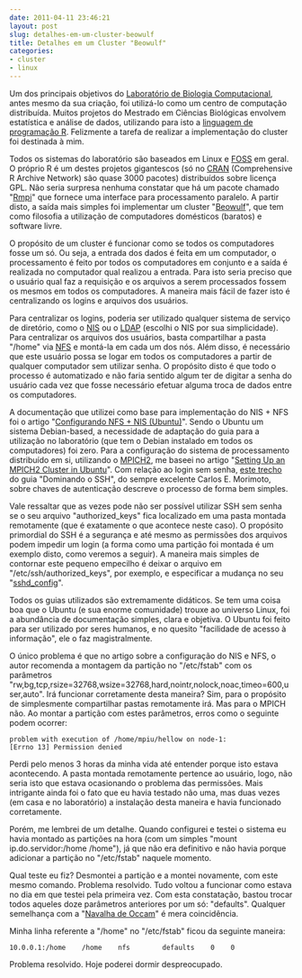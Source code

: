 ```yaml
---
date: 2011-04-11 23:46:21
layout: post
slug: detalhes-em-um-cluster-beowulf
title: Detalhes em um Cluster "Beowulf"
categories:
- cluster
- linux
---
```


Um dos principais objetivos do [Laboratório de Biologia Computacional](http://www.ppgcb.unimontes.br/course/view.php?id=27), antes mesmo da sua criação, foi utilizá-lo como um centro de computação distribuída. Muitos projetos do Mestrado em Ciências Biológicas envolvem estatística e análise de dados, utilizando para isto a [linguagem de programação R](http://en.wikipedia.org/wiki/R_%28programming_language%29). Felizmente a tarefa de realizar a implementação do cluster foi destinada à mim.

Todos os sistemas do laboratório são baseados em Linux e [FOSS](http://en.wikipedia.org/wiki/Free_and_open_source_software) em geral. O próprio R é um destes projetos gigantescos (só no [CRAN](http://cran.r-project.org/) (Comprehensive R Archive Network) são quase 3000 pacotes) distribuídos sobre licença GPL. Não seria surpresa nenhuma constatar que há um pacote chamado "[Rmpi](http://cran.r-project.org/web/packages/Rmpi/index.html)" que fornece uma interface para processamento paralelo. A partir disto, a saída mais simples foi implementar um cluster "[Beowulf](http://www.ibiblio.org/pub/linux/docs/HOWTO/archive/Beowulf-HOWTO.html#ss2.2)", que tem como filosofia a utilização de computadores domésticos (baratos) e software livre.

O propósito de um cluster é funcionar como se todos os computadores fosse um só. Ou seja, a entrada dos dados é feita em um computador, o processamento é feito por todos os computadores em conjunto e a saída é realizada no computador qual realizou a entrada. Para isto seria preciso que o usuário qual faz a requisição e os arquivos a serem processados fossem os mesmos em todos os computadores. A maneira mais fácil de fazer isto é centralizando os logins e arquivos dos usuários.

Para centralizar os logins, poderia ser utilizado qualquer sistema de serviço de diretório, como o [NIS](http://www.tldp.org/HOWTO/NIS-HOWTO/glossary.html#AEN120) ou o [LDAP](http://www.gracion.com/server/whatldap.html) (escolhi o NIS por sua simplicidade). Para centralizar os arquivos dos usuários, basta compartilhar a pasta "/home" via [NFS](http://nfs.sourceforge.net/nfs-howto/ar01s02.html#whatis_nfs) e montá-la em cada um dos nós. Além disso, é necessário que este usuário possa se logar em todos os computadores a partir de qualquer computador sem utilizar senha. O propósito disto é que todo o processo é automatizado e não faria sentido algum ter de digitar a senha do usuário cada vez que fosse necessário efetuar alguma troca de dados entre os computadores.

A documentação que utilizei como base para implementação do NIS + NFS foi o artigo "[Configurando NFS + NIS (Ubuntu)](http://www.vivaolinux.com.br/artigo/Configurando-NFS-+-NIS-%28Ubuntu%29/)". Sendo o Ubuntu um sistema Debian-based, a necessidade de adaptação do guia para a utilização no laboratório (que tem o Debian instalado em todos os computadores) foi zero. Para a configuração do sistema de processamento distribuído em si, utilizando o [MPICH2](http://www.mcs.anl.gov/research/projects/mpich2/), me baseei no artigo "[Setting Up an MPICH2 Cluster in Ubuntu](https://help.ubuntu.com/community/MpichCluster)". Com relação ao login sem senha, [este trecho](http://www.hardware.com.br/tutoriais/dominando-ssh/pagina5.html) do guia "Dominando o SSH", do sempre excelente Carlos E. Morimoto, sobre chaves de autenticação descreve o processo de forma bem simples.

Vale ressaltar que as vezes pode não ser possível utilizar SSH sem senha se o seu arquivo "authorized_keys" fica localizado em uma pasta montada remotamente (que é exatamente o que acontece neste caso). O propósito primordial do SSH é a segurança e até mesmo as permissões dos arquivos podem impedir um login (a forma como uma partição foi montada é um exemplo disto, como veremos a seguir). A maneira mais simples de contornar este pequeno empecilho é deixar o arquivo em "/etc/ssh/authorized_keys", por exemplo, e especificar a mudança no seu "[sshd_config](http://linux.die.net/man/5/sshd_config)".

Todos os guias utilizados são extremamente didáticos. Se tem uma coisa boa que o Ubuntu (e sua enorme comunidade) trouxe ao universo Linux, foi a abundância de documentação simples, clara e objetiva. O Ubuntu foi feito para ser utilizado por seres humanos, e no quesito "facilidade de acesso à informação", ele o faz magistralmente.

O único problema é que no artigo sobre a configuração do NIS e NFS, o autor recomenda a montagem da partição no "/etc/fstab" com os parâmetros "rw,bg,tcp,rsize=32768,wsize=32768,hard,nointr,nolock,noac,timeo=600,user,auto". Irá funcionar corretamente desta maneira? Sim, para o propósito de simplesmente compartilhar pastas remotamente irá. Mas para o MPICH não. Ao montar a partição com estes parâmetros, erros como o seguinte podem ocorrer:

    problem with execution of /home/mpiu/hellow on node-1:
    [Errno 13] Permission denied

Perdi pelo menos 3 horas da minha vida até entender porque isto estava acontecendo. A pasta montada remotamente pertence ao usuário, logo, não seria isto que estava ocasionando o problema das permissões. Mais intrigante ainda foi o fato que eu havia testado não uma, mas duas vezes (em casa e no laboratório) a instalação desta maneira e havia funcionado corretamente.

Porém, me lembrei de um detalhe. Quando configurei e testei o sistema eu havia montado as partições na hora (com um simples "mount ip.do.servidor:/home /home"), já que não era definitivo e não havia porque adicionar a partição no "/etc/fstab" naquele momento.

Qual teste eu fiz? Desmontei a partição e a montei novamente, com este mesmo comando. Problema resolvido. Tudo voltou a funcionar como estava no dia em que testei pela primeira vez. Com esta constatação, bastou trocar todos aqueles doze parâmetros anteriores por um só: "defaults". Qualquer semelhança com a "[Navalha de Occam](http://pessoas.hsw.uol.com.br/occams-razor.htm)" é mera coincidência.

Minha linha referente a "/home" no "/etc/fstab" ficou da seguinte maneira:

    10.0.0.1:/home    /home    nfs        defaults    0    0

Problema resolvido. Hoje poderei dormir despreocupado.
